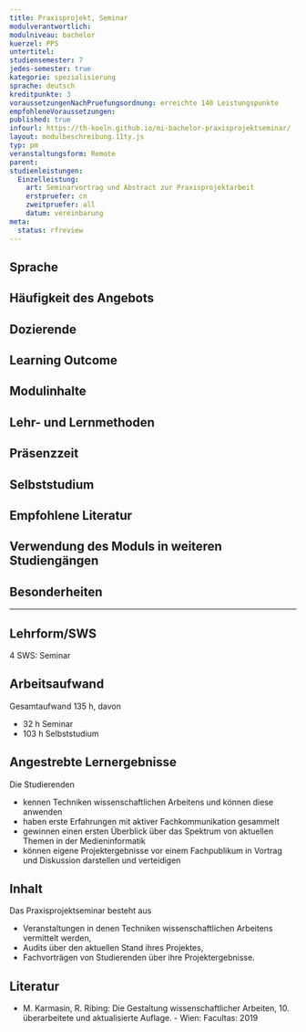 ```yaml
---
title: Praxisprojekt, Seminar
modulverantwortlich: 
modulniveau: bachelor
kuerzel: PPS
untertitel:
studiensemester: 7
jedes-semester: true
kategorie: spezialisierung
sprache: deutsch
kreditpunkte: 3
voraussetzungenNachPruefungsordnung: erreichte 140 Leistungspunkte
empfohleneVoraussetzungen: 
published: true
infourl: https://th-koeln.github.io/mi-bachelor-praxisprojektseminar/
layout: modulbeschreibung.11ty.js
typ: pm
veranstaltungsform: Remote
parent:
studienleistungen:
  Einzelleistung:
    art: Seminarvortrag und Abstract zur Praxisprojektarbeit
    erstpruefer: cn
    zweitpruefer: all
    datum: vereinbarung
meta:
  status: rfreview    
---
```


## Sprache

## Häufigkeit des Angebots

## Dozierende

## Learning Outcome

## Modulinhalte

## Lehr- und Lernmethoden

## Präsenzzeit

## Selbststudium

## Empfohlene Literatur

## Verwendung des Moduls in weiteren Studiengängen

## Besonderheiten

---

## Lehrform/SWS
4 SWS: Seminar

## Arbeitsaufwand
Gesamtaufwand 135 h, davon 

* 32 h Seminar
* 103 h Selbststudium

## Angestrebte Lernergebnisse
Die Studierenden  

- kennen Techniken wissenschaftlichen Arbeitens und können diese anwenden
- haben erste Erfahrungen mit aktiver Fachkommunikation gesammelt
- gewinnen einen ersten Überblick über das Spektrum von aktuellen Themen in der Medieninformatik
- können eigene Projektergebnisse vor einem Fachpublikum in Vortrag und Diskussion darstellen und verteidigen

## Inhalt
Das Praxisprojektseminar besteht aus

- Veranstaltungen in denen Techniken wissenschaftlichen Arbeitens vermittelt werden,
- Audits über den aktuellen Stand ihres Projektes,
- Fachvorträgen von Studierenden über ihre Projektergebnisse.

## Literatur
- M. Karmasin, R. Ribing: Die Gestaltung wissenschaftlicher Arbeiten, 10. überarbeitete und aktualisierte Auflage. - Wien: Facultas: 2019

